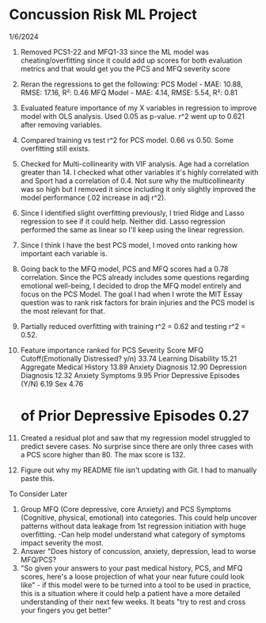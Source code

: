 # Concussion Risk ML Project

1/6/2024
1. Removed PCS1-22 and MFQ1-33 since the ML model was cheating/overfitting since it could add up scores for both evaluation metrics and that would get you the PCS and MFQ severity score
2. Reran the regressions to get the following: PCS Model - MAE: 10.88, RMSE: 17.16, R²: 0.46
					       MFQ Model - MAE: 4.14, RMSE: 5.54, R²: 0.81
3. Evaluated feature importance of my X variables in regression to improve model with OLS analysis. Used 0.05 as p-value. r^2 went up to 0.621 after removing variables.
4. Compared training vs test r^2 for PCS model. 0.66 vs 0.50. Some overfitting still exists.
5. Checked for Multi-collinearity with VIF analysis. Age had a correlation greater than 14. I checked what other variables it's highly correlated with and Sport had a correlation of 0.4. Not sure why the multicollinearity was so high but I removed it since including it only slightly improved the model performance (.02 increase in adj r^2).
6. Since I identified slight overfitting previously, I tried Ridge and Lasso regression to see if it could help. Neither did. Lasso regression performed the same as linear so I'll keep using the linear regression.
7. Since I think I have the best PCS model, I moved onto ranking how important each variable is.
8. Going back to the MFQ model, PCS and MFQ scores had a 0.78 correlation. Since the PCS already includes some questions regarding emotional well-being, I decided to drop the MFQ model entirely and focus on the PCS Model. The goal I had when I wrote the MIT Essay question was to rank risk factors for brain injuries and the PCS model is the most relevant for that.
9. Partially reduced overfitting with training r^2 = 0.62 and testing r^2 = 0.52.
10. Feature importance ranked for PCS Severity Score
	MFQ Cutoff(Emotionally Distressed? y/n)	33.74
	Learning Disability			15.21
	Aggregate Medical History		13.89
	Anxiety Diagnosis			12.90
	Depression Diagnosis			12.32
	Anxiety Symptoms			9.95
	Prior Depressive Episodes (Y/N)		6.19
	Sex					4.76
	# of Prior Depressive Episodes		0.27
11. Created a residual plot and saw that my regression model struggled to predict severe cases. No surprise since there are only three cases with a PCS score higher than 80. The max score is 132.


7. Figure out why my README file isn't updating with Git. I had to manually paste this.


To Consider Later
1. Group MFQ (Core depressive, core Anxiety) and PCS Symptoms (Cognitive, physical, emotional) into categories. This could help uncover patterns without data leakage from 1st regression initiation with huge overfitting. 
	-Can help model understand what category of symptoms impact severity the most.
2. Answer "Does history of concussion, anxiety, depression, lead to worse MFQ/PCS?
3. "So given your answers to your past medical history, PCS, and MFQ scores, here's a loose projection of what your near future could look like" - if this model were to be turned into a tool to be used in practice, this is a situation where it could help a patient have a more detailed understanding of their next few weeks. It beats "try to rest and cross your fingers you get better" 
